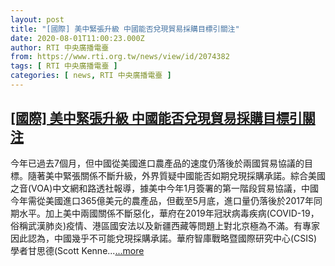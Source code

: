 ```yaml
---
layout: post
title: "[國際] 美中緊張升級 中國能否兌現貿易採購目標引關注"
date: 2020-08-01T11:00:23.000Z
author: RTI 中央廣播電臺
from: https://www.rti.org.tw/news/view/id/2074382
tags: [ RTI 中央廣播電臺 ]
categories: [ news, RTI 中央廣播電臺 ]
---
```

<!--1596279623000-->
[[國際] 美中緊張升級 中國能否兌現貿易採購目標引關注](https://www.rti.org.tw/news/view/id/2074382)
------

<div>
今年已過去7個月，但中國從美國進口農產品的速度仍落後於兩國貿易協議的目標。隨著美中緊張關係不斷升級，外界質疑中國能否如期兌現採購承諾。綜合美國之音(VOA)中文網和路透社報導，據美中今年1月簽署的第一階段貿易協議，中國今年需從美國進口365億美元的農產品，但截至5月底，進口量仍落後於2017年同期水平。加上美中兩國關係不斷惡化，華府在2019年冠狀病毒疾病(COVID-19，俗稱武漢肺炎)疫情、港區國安法以及新疆西藏等問題上對北京極為不滿。有專家因此認為，中國幾乎不可能兌現採購承諾。華府智庫戰略暨國際研究中心(CSIS)學者甘思德(Scott Kenne...<a target="_blank" href="https://www.rti.org.tw/news/view/id/2074382">...more</a>
</div>
